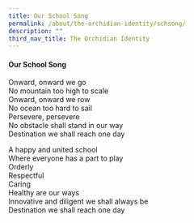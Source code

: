 ```yaml
---
title: Our School Song
permalink: /about/the-orchidian-identity/schsong/
description: ""
third_nav_title: The Orchidian Identity
---
```

<div align="justify">
	
<h4> Our School Song</h4>

<p>Onward, onward we go<br>
No mountain too high to scale<br>
Onward, onward we row<br>
No ocean too hard to sail<br>
Persevere, persevere<br>
No obstacle shall stand in our way<br>
Destination we shall reach one day<br></p><p>

</p><p>A happy and united school<br>
Where everyone has a part to play<br>
Orderly<br>
Respectful<br>
Caring<br>
Healthy are our ways<br>
Innovative and diligent we shall always be<br>
Destination we shall reach one day<br>
	
</p></div>